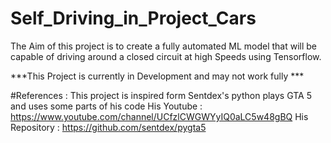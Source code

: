 # Self_Driving_in_Project_Cars
The Aim of this project is to create a fully automated ML model that will be capable of driving around a closed circuit at high Speeds using Tensorflow.

***This Project is currently in Development and may not work fully ***

#References :
This project is inspired form Sentdex's python plays GTA 5 and uses some parts of his code
His Youtube : https://www.youtube.com/channel/UCfzlCWGWYyIQ0aLC5w48gBQ
His Repository : https://github.com/sentdex/pygta5
